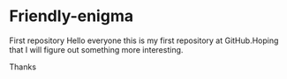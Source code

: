 # Friendly-enigma
First repository
Hello everyone this is my first repository at GitHub.Hoping that I will figure out something more interesting.

Thanks
